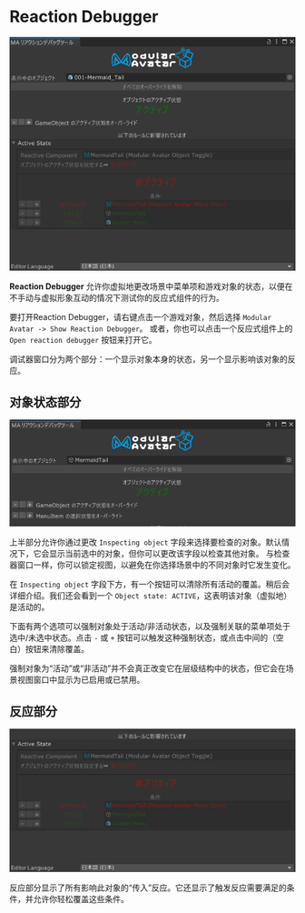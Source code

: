 ﻿---
sidebar_position: 900
---

# Reaction Debugger

![Reaction Debugger](debugger-main-0.png)

**Reaction Debugger** 允许你虚拟地更改场景中菜单项和游戏对象的状态，以便在不手动与虚拟形象互动的情况下测试你的反应式组件的行为。

要打开Reaction Debugger，请右键点击一个游戏对象，然后选择 `Modular Avatar -> Show Reaction Debugger`。
或者，你也可以点击一个反应式组件上的 `Open reaction debugger` 按钮来打开它。

调试器窗口分为两个部分：一个显示对象本身的状态，另一个显示影响该对象的反应。

## 对象状态部分

![Top section of the debugger](top-section.png)

上半部分允许你通过更改 `Inspecting object` 字段来选择要检查的对象。默认情况下，它会显示当前选中的对象，但你可以更改该字段以检查其他对象。
与检查器窗口一样，你可以锁定视图，以避免在你选择场景中的不同对象时它发生变化。

在 `Inspecting object` 字段下方，有一个按钮可以清除所有活动的覆盖。稍后会详细介绍。我们还会看到一个 `Object state: ACTIVE`，这表明该对象（虚拟地）是活动的。

下面有两个选项可以强制对象处于活动/非活动状态，以及强制关联的菜单项处于选中/未选中状态。点击 `-` 或 `+` 按钮可以触发这种强制状态，或点击中间的（空白）按钮来清除覆盖。

强制对象为“活动”或“非活动”并不会真正改变它在层级结构中的状态，但它会在场景视图窗口中显示为已启用或已禁用。

## 反应部分

![Bottom section of the debugger](bottom-section.png)

反应部分显示了所有影响此对象的“传入”反应。它还显示了触发反应需要满足的条件，并允许你轻松覆盖这些条件。